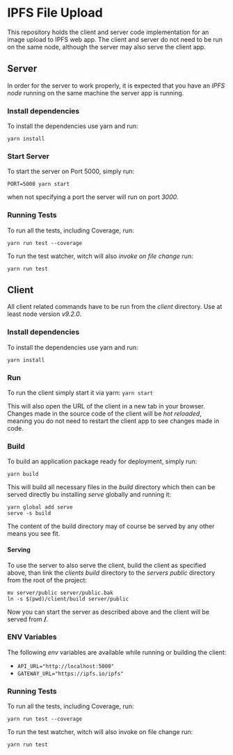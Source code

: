 # IPFS File Upload
This repository holds the client and server code implementation for an image upload to IPFS web app. The client and server do not need to be run on the same node, although the server may also serve the client app.

## Server
In order for the server to work properly, it is expected that you have an *IPFS node* running on the same machine the server app is running.

### Install dependencies
To install the dependencies use yarn and run:

```yarn install```

### Start Server
To start the server on Port 5000, simply run:

```PORT=5000 yarn start```

when not specifying a port the server will run on port *3000*.

### Running Tests
To run all the tests, including Coverage, run:

```yarn run test --coverage```

To run the test watcher, witch will also *invoke on file change* run:

```yarn run test```

## Client
All client related commands have to be run from the *client* directory.
Use at least node version *v9.2.0*.

### Install dependencies
To install the dependencies use yarn and run:

```yarn install```

### Run
To run the client simply start it via yarn:
```yarn start```

This will also open the URL of the client in a new tab in your browser. Changes made in the source code of the client will be *hot reloaded*, meaning you do not need to restart the client app to see changes made in code.

### Build
To build an application package ready for deployment, simply run:

```yarn build```

This will build all necessary files in the *build* directory which then can be served directly bu installing *serve* globally and running it:

```
yarn global add serve
serve -s build
```

The content of the build directory may of course be served by any other means you see fit.

#### Serving
To use the server to also serve the client, build the client as specified above, than link the *clients build* directory to the *servers public* directory from the root of the project:

```
mv server/public server/public.bak
ln -s $(pwd)/client/build server/public
```
Now you can start the server as described above and the client will be served from **/**.

### ENV Variables
The following *env* variables are available while running or building the client:
* ```API_URL="http://localhost:5000"```
* ```GATEWAY_URL="https://ipfs.io/ipfs"```

### Running Tests
To run all the tests, including Coverage, run:

```yarn run test --coverage```

To run the test watcher, witch will also invoke on file change run:

```yarn run test```
